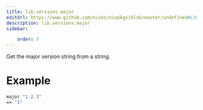 ```yaml
---
title: lib.versions.major
editUrl: https://www.github.com/nixos/nixpkgs/blob/master/undefined#L30C11
description: lib.versions.major
sidebar:

    order: 7
---
```


Get the major version string from a string.

# Example

```nix
major "1.2.3"
=> "1"
```



